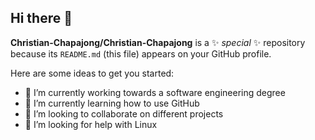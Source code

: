 ## Hi there 👋

**Christian-Chapajong/Christian-Chapajong** is a ✨ _special_ ✨ repository because its `README.md` (this file) appears on your GitHub profile.

Here are some ideas to get you started:

- 🔭 I’m currently working towards a software engineering degree
- 🌱 I’m currently learning how to use GitHub
- 👯 I’m looking to collaborate on different projects
- 🤔 I’m looking for help with Linux
